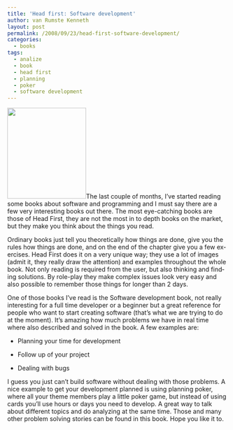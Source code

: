 ```yaml
---
title: 'Head first: Software development'
author: van Rumste Kenneth
layout: post
permalink: /2008/09/23/head-first-software-development/
categories:
  - books
tags:
  - analize
  - book
  - head first
  - planning
  - poker
  - software development
---
```

<!--[endif]-->

<p class="MsoNormal">
  <a href="http://oreilly.com/catalog/9780596527358/"><img class="alignright" title="Software Development" src="http://oreilly.com/catalog/covers/9780596527358_cat.gif" alt="" width="180" height="208" /></a><span lang="EN-US">The last couple of months, I’ve started reading some books about software and programming and I must say there are a few very interesting books out there. <span> </span>The most eye-catching books are those of Head First, they are not the most in to depth books on the market, but they make you think about the things you read.</span>
</p>

<p class="MsoNormal">
  <span lang="EN-US">Ordinary books just tell you theoretically how things are done, give you the rules how things are done, and on the end of the chapter give you a few exercises. Head First does it on a very unique way; they use a lot of images (admit it, they really draw the attention) and examples throughout the whole book. Not only reading is required from the user, but also thinking and finding solutions. By role-play they make complex issues look very easy and also possible to remember those things for longer than 2 days. </span>
</p>

<p class="MsoNormal">
  <span lang="EN-US">One of those books I’ve read is the Software development book, not really interesting for a full time developer or a beginner but a great reference for people who want to start creating software (that’s what we are trying to do at the moment). It’s amazing how much problems we have in real time where also described and solved in the book.<span> </span>A few examples are:</span>
</p>

  * <span lang="EN-US">Planning your time for development</span>
  * <!--[if !supportLists]-->
    
    <span lang="EN-US"><span><span style="font-style: normal; font-variant: normal; font-weight: normal; font-size: 7pt; line-height: normal; font-size-adjust: none; font-stretch: normal; font-family: &quot;Times New Roman&quot;;"> </span></span></span><!--[endif]-->
    
    <span lang="EN-US">Follow up of your project</span>
  * <!--[endif]-->
    
    <span lang="EN-US">Dealing with bugs</span>

<p class="MsoNormal">
  <span lang="EN-US">I guess you just can’t build software without dealing with those problems. A nice example to get your development planned is using planning poker, where all your theme members play a little poker game, but instead of using cards you’ll use hours or days you need to develop. A great way to talk about different topics and do analyzing at the same time. Those and many other problem solving stories can be found in this book. Hope you like it to.</span>
</p>
